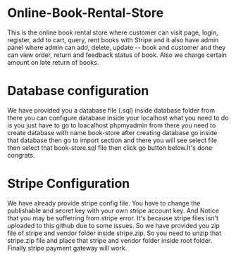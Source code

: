 # Online-Book-Rental-Store
This is the online book rental store where customer can visit page, login, register, add to cart, query, rent books with Stripe and it also have admin  panel where admin can add, delete, update -- book and customer and they can view order, return and feedback status of book. Also we charge certain amount on late return of books.

# Database configuration
We have provided you a database file (.sql) inside database folder from there you can configure database inside your localhost what you need to do is you just have to go to loacalhost phpmyadmin from there you need to create database with name book-store after creating database go inside that database then go to import section and there you will see select file then select that book-store.sql file then click go button below.It's done congrats.

# Stripe Configuration
We have already provide stripe config file. You have to change the publishable and secret key with your own stripe account key.
And Notice that you may be sufferring from stripe error.
It's because stripe files isn't uploaded to this github due to some issues. So we have provided you zip file of stripe and vendor folder inside stripe.zip. So you need to unzip that stripe.zip file and place that stripe and vendor folder inside root folder. Finally stripe payment gateway will work.
